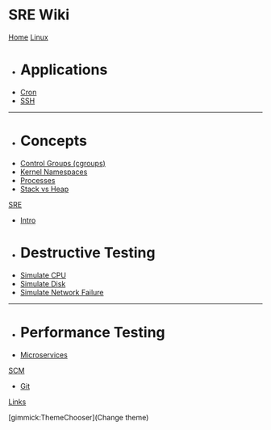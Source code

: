 # SRE Wiki

[Home](index.md)
[Linux]()

  * # Applications
  * [Cron](linux/applications/cron.md)
  * [SSH](linux/applications/ssh.md)
  ----
  * # Concepts
  * [Control Groups (cgroups)](linux/concepts/control_groups.md)
  * [Kernel Namespaces](linux/concepts/kernel_namespaces.md)
  * [Processes](linux/concepts/processes.md)
  * [Stack vs Heap](linux/concepts/stack_vs_heap.md)

[SRE]()

  * [Intro](sre.md)
  * # Destructive Testing
  * [Simulate CPU](sre/destructive_testing/simulate_cpu.md)
  * [Simulate Disk](sre/destructive_testing/simulate_disk.md)
  * [Simulate Network Failure](sre/destructive_testing/simulate_network_failure.md)
  ----
  * # Performance Testing
  * [Microservices](sre/performance_testing/microservices.md)

[SCM]()

  * [Git](scm/git.md)

[Links](links.md)

[gimmick:ThemeChooser](Change theme)
